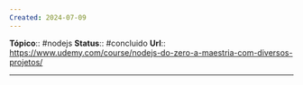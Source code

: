 ```yaml
---
Created: 2024-07-09
---
```

**Tópico**:: #nodejs
**Status**:: #concluido
**Url**:: https://www.udemy.com/course/nodejs-do-zero-a-maestria-com-diversos-projetos/

--- 



